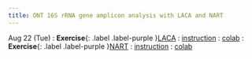 ```yaml
---
title: ONT 16S rRNA gene amplicon analysis with LACA and NART
---
```


Aug 22 (Tue)
: **Exercise**{: .label .label-purple }[LACA](#)
  : [instruction](#)
  : [colab](#)
: **Exercise**{: .label .label-purple }[NART](#)
  : [instruction](#)
  : [colab](#)
